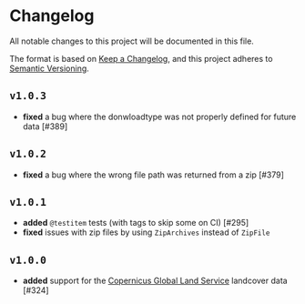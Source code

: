 # Changelog

All notable changes to this project will be documented in this file.

The format is based on [Keep a Changelog](https://keepachangelog.com/en/1.1.0/),
and this project adheres to [Semantic Versioning](https://semver.org/spec/v2.0.0.html).

## `v1.0.3`

- **fixed** a bug where the donwloadtype was not properly defined for future data [#389]

## `v1.0.2`

- **fixed** a bug where the wrong file path was returned from a zip [#379]

## `v1.0.1`

- **added** `@testitem` tests (with tags to skip some on CI) [#295]
- **fixed** issues with zip files by using `ZipArchives` instead of `ZipFile`

## `v1.0.0`

- **added** support for the [Copernicus Global Land Service](https://zenodo.org/records/3939050) landcover data [#324]


